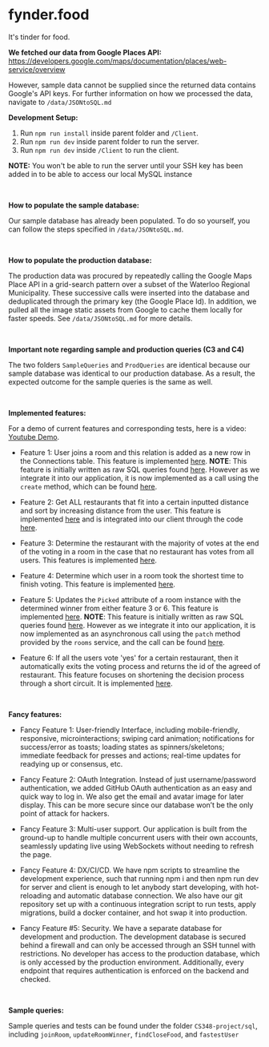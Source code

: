# fynder.food

It's tinder for food.

**We fetched our data from Google Places API:**
<https://developers.google.com/maps/documentation/places/web-service/overview>

However, sample data cannot be supplied since the returned data contains Google's API keys. For further information on how we processed the data, navigate to `/data/JSONtoSQL.md`

**Development Setup:**

1. Run `npm run install` inside parent folder and `/Client`.
2. Run `npm run dev` inside parent folder to run the server.
3. Run `npm run dev` inside `/Client` to run the client.

**NOTE:** You won't be able to run the server until your SSH key has been added in to be able to access our local MySQL instance


<br/>

**How to populate the sample database:**

Our sample database has already been populated. To do so yourself, you can follow the steps specified in `/data/JSONtoSQL.md`.

<br/>

**How to populate the production database:**

The production data was procured by repeatedly calling the Google Maps Place API in a grid-search pattern over a subset of the Waterloo Regional Municipality. These successive calls were inserted into the database and deduplicated through the primary key (the Google Place Id). In addition, we pulled all the image static assets from Google to cache them locally for faster speeds. See `/data/JSONtoSQL.md` for more details.

<br />

**Important note regarding sample and production queries (C3 and C4)**

The two folders `SampleQueries` and `ProdQueries` are identical because our sample database was identical to our production database. As a result, the expected outcome for the sample queries is the same as well.  

<br />

**Implemented features:**

For a demo of current features and corresponding tests, here is a video: [Youtube Demo](https://youtu.be/hYvPZ2dyOQY). 

* Feature 1: User joins a room and this relation is added as a new row in the Connections table. This feature is implemented [here](./src/services/connections/connections.class.ts). 
**NOTE**: This feature is initially written as raw SQL queries found [here](./sql/SampleQueries/joinRoom/joinRoom.sql). However as we integrate it into our application, it is now implemented as a call using the `create` method, which can be found [here](./client/src/routes/room.$roomid.lazy.tsx).

* Feature 2: Get ALL restaurants that fit into a certain inputted distance and sort by increasing distance from the user. This feature is implemented [here](./src/services/close-food/close-food.class.ts) and is integrated into our client through the code [here](./client/src/routes/swipe.$roomId.lazy.tsx). 

* Feature 3: Determine the restaurant with the majority of votes at the end of the voting in a room in the case that no restaurant has votes from all users. This features is implemented [here](./src/hooks/pick-winner-food.ts).

* Feature 4: Determine which user in a room took the shortest time to finish voting. This feature is implemented [here](./src/services/scoresheet/scoresheet.class.ts).

* Feature 5: Updates the `Picked` attribute of a room instance with the determined winner from either feature 3 or 6. This feature is implemented [here](./src/services/scoresheet/scoresheet.class.ts).
**NOTE**: This feature is initially written as raw SQL queries found [here](./sql/SampleQueries/updateRoomWinner/updateRoomWinner.sql). However as we integrate it into our application, it is now implemented as an asynchronous call using the `patch` method provided by the `rooms` service, and the call can be found [here](./src/hooks/pick-winner-food.ts). 

* Feature 6: If all the users vote 'yes' for a certain restaurant, then it automatically exits the voting process and returns the id of the agreed of restaurant. This feature focuses on shortening the decision process through a short circuit. It is implemented [here](./src/services/scoresheet/scoresheet.class.ts).

<br />

**Fancy features:**

* Fancy Feature 1: User-friendly Interface, including mobile-friendly, responsive, microinteractions; swiping card animation; notifications for success/error as toasts; loading states as spinners/skeletons; immediate feedback for presses and actions; real-time updates for readying up or consensus, etc.

* Fancy Feature 2: OAuth Integration. Instead of just username/password authentication, we added GitHub OAuth authentication as an easy and quick way to log in. We also get the email and avatar image for later display. This can be more secure since our database won’t be the only point of attack for hackers.

* Fancy Feature 3: Multi-user support. Our application is built from the ground-up to handle multiple concurrent users with their own accounts, seamlessly updating live using WebSockets without needing to refresh the page. 

* Fancy Feature 4: DX/CI/CD. We have npm scripts to streamline the development experience, such that running npm i and then npm run dev for server and client is enough to let anybody start developing, with hot-reloading and automatic database connection. We also have our git repository set up with a continuous integration script to run tests, apply migrations, build a docker container, and hot swap it into production. 

* Fancy Feature #5: Security. We have a separate database for development and production. The development database is secured behind a firewall and can only be accessed through an SSH tunnel with restrictions. No developer has access to the production database, which is only accessed by the production environment. Additionally, every endpoint that requires authentication is enforced on the backend and checked.

<br />

**Sample queries:** 

Sample queries and tests can be found under the folder `CS348-project/sql`, including `joinRoom`, `updateRoomWinner`, `findCloseFood`, and `fastestUser`
